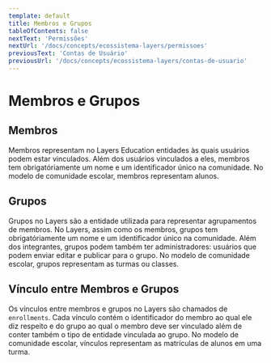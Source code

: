 ```yaml
---
template: default
title: Membros e Grupos
tableOfContents: false
nextText: 'Permissões'
nextUrl: '/docs/concepts/ecossistema-layers/permissoes'
previousText: 'Contas de Usuário'
previousUrl: '/docs/concepts/ecossistema-layers/contas-de-usuario'
---
```


# Membros e Grupos

## Membros

Membros representam no Layers Education entidades às quais usuários podem estar vinculados. Além dos usuários vinculados a eles, membros tem obrigatóriamente um nome e um identificador único na comunidade. No modelo de comunidade escolar, membros representam alunos.

## Grupos

Grupos no Layers são a entidade utilizada para representar agrupamentos de membros. No Layers, assim como os membros, grupos tem obrigatóriamente um nome e um identificador único na comunidade. Além dos integrantes, grupos podem também ter administradores: usuários que podem enviar editar e publicar para o grupo. No modelo de comunidade escolar, grupos representam as turmas ou classes.

## Vínculo entre Membros e Grupos

Os vínculos entre membros e grupos no Layers são chamados de `enrollments`. Cada vínculo contém o identificador do membro ao qual ele diz respeito e do grupo ao qual o membro deve ser vinculado além de conter também o tipo de entidade vinculada ao grupo. No modelo de comunidade escolar, vínculos representam as matrículas de alunos em uma turma.